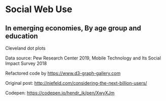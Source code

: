 <h1>Social Web Use</h1>

<h2>In emerging economies, By age group and education</h2>

Cleveland dot plots

Data source: Pew Research Center 2019, Mobile Technology and Its Social Impact Survey 2018

Refactored code by https://www.d3-graph-gallery.com

Original post: http://niefeld.com/considering-the-next-billion-users/

Codepen: https://codepen.io/hendr_ik/pen/XwyXJm
